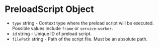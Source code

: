 # PreloadScript Object

* `type` string - Context type where the preload script will be executed.
  Possible values include `frame` or `service-worker`.
* `id` string - Unique ID of preload script.
* `filePath` string - Path of the script file. Must be an absolute path.

